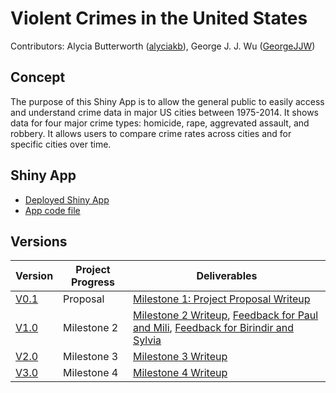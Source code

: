 # Violent Crimes in the United States

Contributors: Alycia Butterworth ([alyciakb](https://github.com/alyciakb)), George J. J. Wu ([GeorgeJJW](https://github.com/GeorgeJJW))

## Concept

The purpose of this Shiny App is to allow the general public to easily access and understand crime data in major US cities between 1975-2014. It shows data for four major crime types: homicide, rape, aggrevated assault, and robbery. It allows users to compare crime rates across cities and for specific cities over time. 

## Shiny App

- [Deployed Shiny App](https://georgejjw.shinyapps.io/violent_crimes_usa/)
- [App code file](https://github.com/UBC-MDS/violent_crimes_usa/blob/master/app.R)

## Versions

| Version | Project Progress | Deliverables |
|---------|------------------|--------------|
| [V0.1](https://github.com/UBC-MDS/violent_crimes_usa/releases/tag/v0.1) | Proposal | [Milestone 1: Project Proposal Writeup](https://github.com/UBC-MDS/violent_crimes_usa/blob/master/doc/proposal.md) |
| [V1.0](https://github.com/UBC-MDS/violent_crimes_usa/releases/tag/V1.0) | Milestone 2 | [Milestone 2 Writeup](https://github.com/UBC-MDS/violent_crimes_usa/blob/master/doc/milestone2.md), [Feedback for Paul and Mili](https://github.com/UBC-MDS/wine_viz_mkpv/issues/17), [Feedback for Birindir and Sylvia](https://github.com/UBC-MDS/Crime_Busters/issues/30) |
| [V2.0](https://github.com/UBC-MDS/violent_crimes_usa/releases/tag/v2.0) | Milestone 3 | [Milestone 3 Writeup](https://github.com/UBC-MDS/violent_crimes_usa/blob/master/doc/milestone3.md) |
| [V3.0](https://github.com/UBC-MDS/violent_crimes_usa/releases/tag/v3.0) | Milestone 4 | [Milestone 4 Writeup](https://github.com/UBC-MDS/violent_crimes_usa/blob/master/doc/milestone4.md) |
